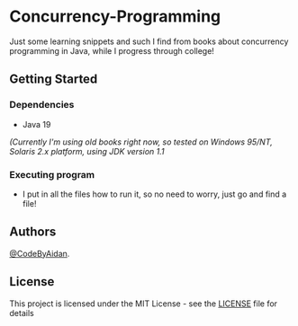 # Concurrency-Programming

Just some learning snippets and such I find from books about concurrency programming in Java, while I progress through college!

## Getting Started

### Dependencies

* Java 19

_(Currently I'm using old books right now, so tested on Windows 95/NT, Solaris 2.x platform, using JDK version 1.1_
  
### Executing program

* I put in all the files how to run it, so no need to worry, just go and find a file!

## Authors

[@CodeByAidan](https://github.com/CodeByAidan).

## License

This project is licensed under the MIT License - see the [LICENSE](https://github.com/CodeByAidan/Concurrency-Programming/blob/main/LICENSE) file for details
